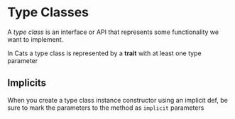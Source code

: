 # Type Classes

A *type class* is an interface or API that represents some functionality we want
to implement.

 In Cats a type class is represented by a **trait** with at least one
type parameter

## Implicits


When you create a type class instance constructor using an implicit
def, be sure to mark the parameters to the method as `implicit` parameters
